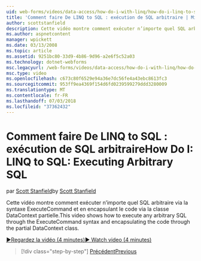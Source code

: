 ```yaml
---
uid: web-forms/videos/data-access/how-do-i-with-linq/how-do-i-linq-to-sql-executing-arbitrary-sql
title: 'Comment faire De LINQ to SQL : exécution de SQL arbitraire | Microsoft Docs'
author: scottstanfield
description: Cette vidéo montre comment exécuter n’importe quel SQL arbitraire via la syntaxe ExecuteCommand et en encapsulant le code via la classe DataContext partielle.
ms.author: aspnetcontent
manager: wpickett
ms.date: 03/13/2008
ms.topic: article
ms.assetid: 9251bc80-33d9-4b86-9d96-a2e6f5c52a03
ms.technology: dotnet-webforms
msc.legacyurl: /web-forms/videos/data-access/how-do-i-with-linq/how-do-i-linq-to-sql-executing-arbitrary-sql
msc.type: video
ms.openlocfilehash: c673c80f6529e94a36e7dc56fe4a43ebc8613fc3
ms.sourcegitcommit: 953ff9ea4369f154d6fd0239599279ddd3280009
ms.translationtype: MT
ms.contentlocale: fr-FR
ms.lasthandoff: 07/03/2018
ms.locfileid: "37362432"
---
```

<a name="how-do-i-linq-to-sql-executing-arbitrary-sql"></a><span data-ttu-id="b6cee-103">Comment faire De LINQ to SQL : exécution de SQL arbitraire</span><span class="sxs-lookup"><span data-stu-id="b6cee-103">How Do I: LINQ to SQL: Executing Arbitrary SQL</span></span>
====================
<span data-ttu-id="b6cee-104">par [Scott Stanfield](https://github.com/scottstanfield)</span><span class="sxs-lookup"><span data-stu-id="b6cee-104">by [Scott Stanfield](https://github.com/scottstanfield)</span></span>

<span data-ttu-id="b6cee-105">Cette vidéo montre comment exécuter n’importe quel SQL arbitraire via la syntaxe ExecuteCommand et en encapsulant le code via la classe DataContext partielle.</span><span class="sxs-lookup"><span data-stu-id="b6cee-105">This video shows how to execute any arbitrary SQL through the ExecuteCommand syntax and encapsulating the code through the partial DataContext class.</span></span>

[<span data-ttu-id="b6cee-106">&#9654;Regardez la vidéo (4 minutes)</span><span class="sxs-lookup"><span data-stu-id="b6cee-106">&#9654; Watch video (4 minutes)</span></span>](https://channel9.msdn.com/Blogs/ASP-NET-Site-Videos/how-do-i-linq-to-sql-executing-arbitrary-sql)

> [!div class="step-by-step"]
> [<span data-ttu-id="b6cee-107">Précédent</span><span class="sxs-lookup"><span data-stu-id="b6cee-107">Previous</span></span>](how-do-i-linq-to-sql-updating-with-stored-procedures.md)
